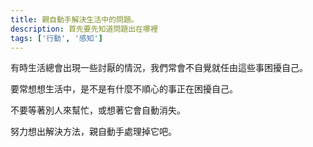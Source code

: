 ```yaml
---
title: 親自動手解決生活中的問題。
description: 首先要先知道問題出在哪裡
tags: ['行動', '感知']
---
```

有時生活總會出現一些討厭的情況，我們常會不自覺就任由這些事困擾自己。

要常想想生活中，是不是有什麼不順心的事正在困擾自己。

不要等著別人來幫忙，或想著它會自動消失。

努力想出解決方法，親自動手處理掉它吧。
